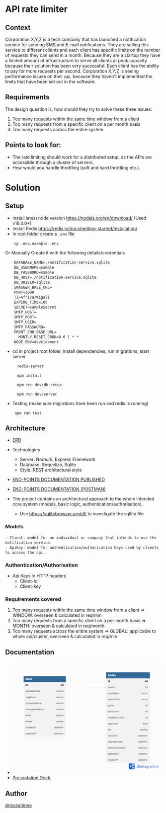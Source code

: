 # API rate limiter

## Context

Corporation X,Y,Z is a tech company that has launched a notification service for sending SMS and
E-mail notifications. They are selling this service to different clients and each client has specific
limits on the number of requests they can send in a month. Because they are a startup they have a
limited amount of infrastructure to serve all clients at peak capacity because their solution has
been very successful. Each client has the ability to pay for more requests per second. Corporation
X,Y,Z is seeing performance issues on their api, because they haven't implemented the limits that
have been set out in the software.

## Requirements

The design question is, how should they try to solve these three issues:

1. Too many requests within the same time window from a client
2. Too many requests from a specific client on a per month basis
3. Too many requests across the entire system

## Points to look for:

- The rate limiting should work for a distributed setup, as the APIs are accessible through a
  cluster of servers.
- How would you handle throttling (soft and hard throttling etc.).

# Solution

## Setup

- Install latest node version https://nodejs.org/en/download/ (Used v16.0.0+)
- Install Redis https://redis.io/docs/getting-started/installation/
- In root folder create a `.env` file

```
    cp .env.example .env
```

Or Manually Create it with the following details/credentials

```
    DATABASE_NAME=./notification-service.sqlite
    DB_USERNAME=sample
    DB_PASSWORD=sample
    DB_HOST=./notification-service.sqlite
    DB_DRIVER=sqlite
    SWAGGER_BASE_URL=
    PORT=3000
    TZ=Africa/Kigali
    EXPIRE_TIME=10d
    SECRET=sampleSecret
    SMTP_HOST=
    SMTP_PORT=
    SMTP_USER=
    SMTP_PASSWORD=
    FRONT_END_BASE_URL=
	  MONTLY_RESET_CRON=0 0 1 * *
    NODE_ENV=development
```

- cd in project root folder, install dependencies, run migrations, start server

  ```
    redis-server
  ```

  ```
    npm install
  ```

  ```
    npm run dev:db-setup
  ```

  ```
    npm run dev:server
  ```

- Testing (make sure migrations have been run and redis is running)

  ```
   npm run test
  ```

## Architecture

- [ERD](https://dbdiagram.io/d/640544d4296d97641d859679)
- Technologies
  - Server: NodeJS, Express Framework
  - Database: Sequelize, Sqlite
  - Style: REST architectural style
- [END-POINTS DOCUMENTATION PUBLISHED](https://documenter.getpostman.com/view/16879881/2s93JnVSnt)
- [END-POINTS DOCUMENTATION (POSTMAN)](https://universal-capsule-39502.postman.co/workspace/5975be7f-a315-4934-bca2-1c2b1e9ea2cc/collection/16879881-c7a6ece8-4ea8-4c19-9abd-e3d83604e9ac?action=share&creator=16879881)

- The project contains an architectural approach to the whole intended core system (models, basic logic, authentication/authorisation).

  - Use https://sqlitebrowser.org/dl/ to investigate the sqllite file

### Models

    - Client: model for an individual or company that intends to use the notification service.
    - Apikey: model for authentication/authorisation keys used by clients to access the api.

### Authentication/Authorisation

- Api Keys in HTTP headers
  - Client-Id
  - Client-key

### Requirements covered

1. Too many requests within the same time window from a client => WINDOW: overseen & calculated in req/min
2. Too many requests from a specific client on a per month basis => MONTH: overseen & calculated in req/month
3. Too many requests across the entire system => GLOBAL: applicable to whole api/cluster, overseen & calculated in req/min

## Documentation

- ![ERD.png](/documentation/erd.png)
- [Presentation Dock](https://docs.google.com/presentation/d/1mekHQsbiDj3mefp5AIrIBRJqLq1BZDqQQkljwqaOqns/edit?usp=sharing)

## Author

[@maxahirwe](https://max.rw)
